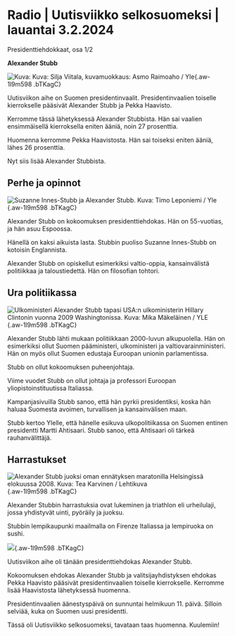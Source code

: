 # Radio \| Uutisviikko selkosuomeksi \| lauantai 3.2.2024

Presidenttiehdokkaat, osa 1/2

**Alexander Stubb**

![ Kuva: Kuva: Silja Viitala, kuvamuokkaus: Asmo Raimoaho / Yle](https://images.cdn.yle.fi/image/upload/c_crop,h_2016,w_3597,x_0,y_0/ar_1.7777777777777777,c_fill,g_faces,h_675,w_1200/dpr_1.0/q_auto:eco/f_auto/fl_lossy/v1706511789/39-122811565a538d0e65d9){.aw-1l9m598 .bTKagC}

Uutisviikon aihe on Suomen presidentinvaalit. Presidentinvaalien toiselle kierrokselle pääsivät Alexander Stubb ja Pekka Haavisto.

Kerromme tässä lähetyksessä Alexander Stubbista. Hän sai vaalien ensimmäisellä kierroksella eniten ääniä, noin 27 prosenttia.

Huomenna kerromme Pekka Haavistosta. Hän sai toiseksi eniten ääniä, lähes 26 prosenttia.

Nyt siis lisää Alexander Stubbista.

## Perhe ja opinnot

![Suzanne Innes-Stubb ja Alexander Stubb. Kuva: Timo Leponiemi / Yle](https://images.cdn.yle.fi/image/upload/c_crop,h_2268,w_4031,x_0,y_0/ar_1.7777777777777777,c_fill,g_faces,h_675,w_1200/dpr_1.0/q_auto:eco/f_auto/fl_lossy/v1705748129/39-123077165aba608a8392){.aw-1l9m598 .bTKagC}

Alexander Stubb on kokoomuksen presidenttiehdokas. Hän on 55-vuotias, ja hän asuu Espoossa.

Hänellä on kaksi aikuista lasta. Stubbin puoliso Suzanne Innes-Stubb on kotoisin Englannista.

Alexander Stubb on opiskellut esimerkiksi valtio-oppia, kansainvälistä politiikkaa ja taloustiedettä. Hän on filosofian tohtori.

## Ura politiikassa

![Ulkoministeri Alexander Stubb tapasi USA:n ulkoministerin Hillary Clintonin vuonna 2009 Washingtonissa. Kuva: Mika Mäkeläinen / YLE](https://images.cdn.yle.fi/image/upload/c_crop,h_430,w_766,x_0,y_69/ar_1.7777777777777777,c_fill,g_faces,h_675,w_1200/dpr_1.0/q_auto:eco/f_auto/fl_lossy/v1705333010/39-122813665a544c9c48a6){.aw-1l9m598 .bTKagC}

Alexander Stubb lähti mukaan politiikkaan 2000-luvun alkupuolella. Hän on esimerkiksi ollut Suomen pääministeri, ulkoministeri ja valtiovarainministeri. Hän on myös ollut Suomen edustaja Euroopan unionin parlamentissa.

Stubb on ollut kokoomuksen puheenjohtaja.

Viime vuodet Stubb on ollut johtaja ja professori Euroopan yliopistoinstituutissa Italiassa.

Kampanjasivuilla Stubb sanoo, että hän pyrkii presidentiksi, koska hän haluaa Suomesta avoimen, turvallisen ja kansainvälisen maan.

Stubb kertoo Ylelle, että hänelle esikuva ulkopolitiikassa on Suomen entinen presidentti Martti Ahtisaari. Stubb sanoo, että Ahtisaari oli tärkeä rauhanvälittäjä.

## Harrastukset

![Alexander Stubb juoksi oman ennätyksen maratonilla Helsingissä elokuussa 2008. Kuva: Tea Karvinen / Lehtikuva](https://images.cdn.yle.fi/image/upload/c_crop,h_2250,w_4000,x_0,y_63/ar_1.7777777777777777,c_fill,g_faces,h_675,w_1200/dpr_1.0/q_auto:eco/f_auto/fl_lossy/v1706881374/39-123777165bcf0ed50436){.aw-1l9m598 .bTKagC}

Alexander Stubbin harrastuksia ovat lukeminen ja triathlon eli urheilulaji, jossa yhdistyvät uinti, pyöräily ja juoksu.

Stubbin lempikaupunki maailmalla on Firenze Italiassa ja lempiruoka on sushi.

![](https://images.cdn.yle.fi/image/upload/c_crop,h_1080,w_1919,x_0,y_0/ar_1.7777777777777777,c_fill,g_faces,h_675,w_1200/dpr_1.0/q_auto:eco/f_auto/fl_lossy/v1706869262/39-123438865b6b269841c5){.aw-1l9m598 .bTKagC}

Uutisviikon aihe oli tänään presidenttiehdokas Alexander Stubb.

Kokoomuksen ehdokas Alexander Stubb ja valitsijayhdistyksen ehdokas Pekka Haavisto pääsivät presidentinvaalien toiselle kierrokselle. Kerromme lisää Haavistosta lähetyksessä huomenna.

Presidentinvaalien äänestyspäivä on sunnuntai helmikuun 11. päivä. Silloin selviää, kuka on Suomen uusi presidentti.

Tässä oli Uutisviikko selkosuomeksi, tavataan taas huomenna. Kuulemiin!

